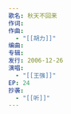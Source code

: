 ```yaml
---
歌名: 秋天不回来
作词: 
作曲:
  - "[[胡力]]"
编曲: 
专辑: 
发行: 2006-12-26
演唱:
  - "[[王强]]"
EP: 24
抄袭:
  - "[[听]]"
---
```

